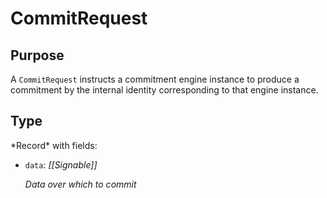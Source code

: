 # CommitRequest

## Purpose

<!-- ANCHOR: purpose -->
A `CommitRequest` instructs a commitment engine instance to produce a commitment by the internal identity corresponding to that engine instance.
<!-- ANCHOR_END: purpose -->

## Type

<!-- ANCHOR: type -->
<div class="type">
*Record* with fields:

- `data`: *[[Signable]]*

  *Data over which to commit*
</div>
<!-- ANCHOR_END: type -->